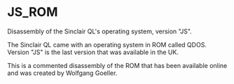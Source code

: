 # JS_ROM
Disassembly of the Sinclair QL's operating system, version "JS".

The Sinclair QL came with an operating system in ROM called QDOS. Version "JS" is the last version that was available in the UK.

This is a commented disassembly of the ROM that has been available online and was created by Wolfgang Goeller.
